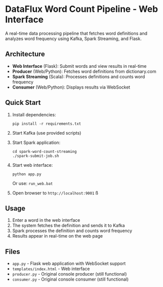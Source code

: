 # DataFlux Word Count Pipeline - Web Interface

A real-time data processing pipeline that fetches word definitions and analyzes word frequency using Kafka, Spark Streaming, and Flask.

## Architecture

- **Web Interface** (Flask): Submit words and view results in real-time
- **Producer** (Web/Python): Fetches word definitions from dictionary.com
- **Spark Streaming** (Scala): Processes definitions and counts word frequency
- **Consumer** (Web/Python): Displays results via WebSocket

## Quick Start

1. Install dependencies:
   ```
   pip install -r requirements.txt
   ```

2. Start Kafka (use provided scripts)

3. Start Spark application:
   ```
   cd spark-word-count-streaming
   ./spark-submit-job.sh
   ```

4. Start web interface:
   ```
   python app.py
   ```
   Or use: `run_web.bat`

5. Open browser to `http://localhost:9001`
ß
## Usage

1. Enter a word in the web interface
2. The system fetches the definition and sends it to Kafka
3. Spark processes the definition and counts word frequency
4. Results appear in real-time on the web page

## Files

- `app.py` - Flask web application with WebSocket support
- `templates/index.html` - Web interface
- `producer.py` - Original console producer (still functional)
- `consumer.py` - Original console consumer (still functional)
